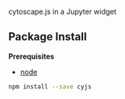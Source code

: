 cytoscape.js in a Jupyter widget

Package Install
---------------

**Prerequisites**
- [node](http://nodejs.org/)

```bash
npm install --save cyjs
```
